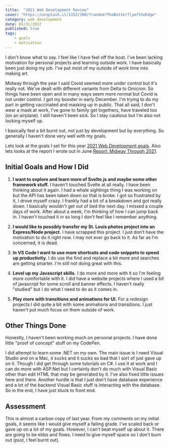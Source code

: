 ```yaml
---
title:  "2021 Web Development Review" 
cover: "https://unsplash.it/1152/300/?random?TheButterflyoftheEdge"
category: web development
date: 01/31/2022
published: true
tags: 
    - goals
    - motivation
---
```


I don't know what to say. I feel like I have feel off the boat. I've been lacking motivation for personal projects and learning outside work. I have basically been just doing my job. I've put most of my outside of work time into making art.

Midway through the year I said Covid seemed more under control but it's really not. We've dealt with different variants from Delta to Omicron. So things have been open and in many ways seem more normal but Covid is not under control. I got my booster in early December. I'm trying to do my part in getting vaccinated and masking up in public. That all said, I don't wear a mask at work, I've gone to family get togethers, have traveled too (on an airplane). I still haven't been sick. So I stay cautious but I'm also not locking myself up.

I basically feel a bit burnt out, not just by development but by everything. So generally I haven't done very well with my goals.

Lets look at the goals I set for this year [2021 Web Development goals](/my-dev-blog/2021-web-development-goals).
Also lets looks at the report I wrote out in June [Report: Midway Through 2021](/my-dev-blog/report-midway-through-2021).

## Initial Goals and How I Did

1. <strong>I want to explore and learn more of Svelte.js and maybe some other framework stuff.</strong> I haven't touched Svelte at all really. I have been thinking about it again. I had a whale sightings thing I was working on but the API has been taken down so that is broke. I got so frustrated by it, I drove myself crazy. I frankly had a bit of a breakdown and got really down. I basically wouldn't get out of bed the next day. I missed a couple days of work. After about a week, I'm thinking of how I can jump back in. I haven't touched it in so long I don't feel like I remember anything.

2. <strong>I would like to possibly transfer my St. Louis photos project into an Express/Node project.</strong> I have scrapped this project. I just don't have the motivation to do it right now. I may not ever go back to it. As far as I'm concerned, it is dead.

3. <strong>In VS Code I want to use more shortcuts and code snippets to speed up productivity.</strong> I do use the find and replace a bit more and searches are getting smarter. I'm still not doing great with this.

4. <strong>Level up my Javascript skills.</strong> I do more and more with it so I'm feeling more comfortable with it. I did have a website projects where I used a bit of javascript for some scroll and banner effects. I haven't really "studied" but I do what I need to do as it comes in.

5. <strong>Play more with transitions and animations for UI.</strong> For a redesign projects I did quite a bit with some animations and transitions. I just haven't put much focus on them outside of work.

## Other Things Done

Honestly, I haven't been working much on personal projects. I have done little "proof of concept" stuff on my CodePen.

I did attempt to learn some .NET on my own. The main issue is I need Visual Studio and on a Mac, it sucks and it sucks so bad that I sort of just gave up on it. Though I did get through some tutorials on C#. I use it at work and I can do more with ASP.Net but I certainly don't do much with Visual Basic other than edit HTML that may be generated by it. I've also fixed little issues here and there. Another hurdle is that I just don't have database experience and a lot of the backend Visual Basic stuff is interacting with the database. So in the end, I have just stuck to front end.

## Assessment

This is almost a carbon copy of last year. From my comments on my initial goals, it seems like I would give myself a failing grade. I've scaled back or gave up on a lot of my goals. However, I can't beat myself up about it. There are going to be ebbs and flows. I need to give myself space so I don't burn out (psst, I feel burnt out).


